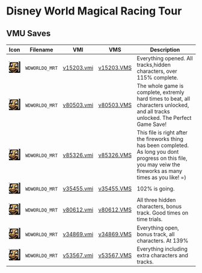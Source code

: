 # Disney World Magical Racing Tour

## VMU Saves

| Icon | Filename | VMI | VMS | Description |
|------|----------|-----|-----|-------------|
| ![Disney World Magical Racing Tour](../icons/WDWORLDQ_MRT.GIF) | `WDWORLDQ_MRT` | [v15203.vmi](v15203.vmi) | [v15203.VMS](v15203.VMS) | Everything opened. All tracks,hidden characters, over 115% complete.  |
| ![Disney World Magical Racing Tour](../icons/WDWORLDQ_MRT.GIF) | `WDWORLDQ_MRT` | [v80503.vmi](v80503.vmi) | [v80503.VMS](v80503.VMS) | The whole game is complete, extremly hard times to beat, all characters unlocked, and all tracks unlocked. The Perfect Game Save!  |
| ![Disney World Magical Racing Tour](../icons/WDWORLDQ_MRT.GIF) | `WDWORLDQ_MRT` | [v85326.vmi](v85326.vmi) | [v85326.VMS](v85326.VMS) | This file is right after the fireworks thing has been completed.  As long you dont progress on this file, you may veiw the fireworks as many times as you like!  =)  |
| ![Disney World Magical Racing Tour](../icons/WDWORLDQ_MRT.GIF) | `WDWORLDQ_MRT` | [v35455.vmi](v35455.vmi) | [v35455.VMS](v35455.VMS) | 102% is going.  |
| ![Disney World Magical Racing Tour](../icons/WDWORLDQ_MRT.GIF) | `WDWORLDQ_MRT` | [v80612.vmi](v80612.vmi) | [v80612.VMS](v80612.VMS) | All three hidden characters, bonus track. Good times on time trials.  |
| ![Disney World Magical Racing Tour](../icons/WDWORLDQ_MRT.GIF) | `WDWORLDQ_MRT` | [v34869.vmi](v34869.vmi) | [v34869.VMS](v34869.VMS) | Everything open, bonus track, all characters. At 139%  |
| ![Disney World Magical Racing Tour](../icons/WDWORLDQ_MRT.GIF) | `WDWORLDQ_MRT` | [v53567.vmi](v53567.vmi) | [v53567.VMS](v53567.VMS) | Everything including extra characters and tracks.  |

